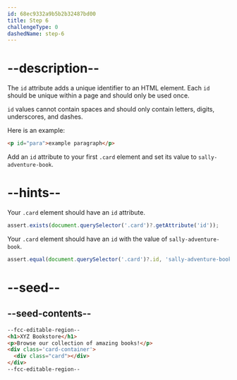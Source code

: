 ```yaml
---
id: 68ec9332a9b5b2b32487bd00
title: Step 6
challengeType: 0
dashedName: step-6
---
```


# --description--

The `id` attribute adds a unique identifier to an HTML element. Each `id` should be unique within a page and should only be used once.

`id` values cannot contain spaces and should only contain letters, digits, underscores, and dashes.

Here is an example:

```html
<p id="para">example paragraph</p>
```

Add an `id` attribute to your first `.card` element and set its value to `sally-adventure-book`.

# --hints--

Your `.card` element should have an `id` attribute.

```js
assert.exists(document.querySelector('.card')?.getAttribute('id'));
```

Your `.card` element should have an `id` with the value of `sally-adventure-book`.

```js
assert.equal(document.querySelector('.card')?.id, 'sally-adventure-book');
```

# --seed--

## --seed-contents--

```html
--fcc-editable-region--
<h1>XYZ Bookstore</h1>
<p>Browse our collection of amazing books!</p>
<div class='card-container'>
  <div class="card"></div>
</div>
--fcc-editable-region--
```
